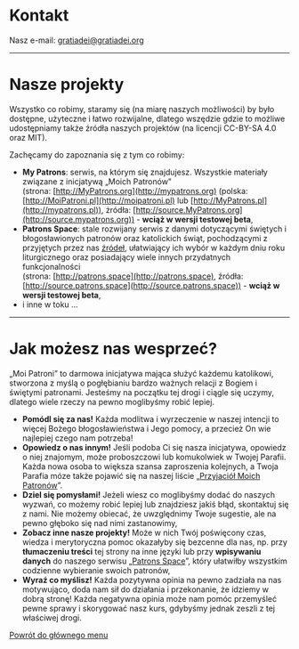 # Kontakt
Nasz e-mail: <a href="mailto:gratiadei@gratiadei.org">gratiadei@gratiadei.org</a>

---
# Nasze projekty
Wszystko co robimy, staramy się (na miarę naszych możliwości) by było dostępne, użyteczne i łatwo rozwijalne, dlatego wszędzie gdzie to możliwe udostępniamy także źródła naszych projektów (na licencji CC-BY-SA 4.0 oraz MIT).

Zachęcamy do zapoznania się z tym co robimy:
- **My Patrons**: serwis, na którym się znajdujesz. Wszystkie materiały związane z inicjatywą „Moich Patronów"  
(strona: [http://MyPatrons.org](http://mypatrons.org) (polska: [http://MoiPatroni.pl](http://moipatroni.pl) lub [http://MyPatrons.pl](http://mypatrons.pl)), żródła: [http://source.MyPatrons.org](http://source.mypatrons.org)) - **wciąż w wersji testowej beta**,
- **Patrons Space**: stale rozwijany serwis z danymi dotyczącymi świętych i błogosławionych patronów oraz katolickich świąt, pochodzącymi z przyjętych przez nas [źródeł](jak_wybrac_patrona_lub_swieto_na_dany_dzien_roku.md#zrodla-wyboru-patronow-lub-swiat), ułatwiający ich wybór w każdym dniu roku liturgicznego oraz posiadający wiele innych przydatnych funkcjonalności  
(strona: [http://patrons.space](http://patrons.space), źródła: [http://source.patrons.space](http://source.patrons.space)) - **wciąż w wersji testowej beta**,
- i inne w toku ...

---
# Jak możesz nas wesprzeć?
„Moi Patroni” to darmowa inicjatywa mająca służyć każdemu katolikowi, stworzona z myślą o pogłębianiu bardzo ważnych relacji z Bogiem i świętymi patronami. Jesteśmy na początku tej drogi i ciągle się uczymy, dlatego wiele rzeczy na pewno moglibyśmy robić lepiej.

- **Pomódl się za nas!** Każda modlitwa i wyrzeczenie w naszej intencji to więcej Bożego błogosławieństwa i Jego pomocy, a przecież On wie najlepiej czego nam potrzeba!
- **Opowiedz o nas innym!** Jeśli podoba Ci się nasza inicjatywa, opowiedz o niej znajomym, może proboszczowi lub komukolwiek w Twojej Parafii. Każda nowa osoba to większa szansa zaproszenia kolejnych, a Twoja Parafia móze także pojawić się na naszej liście „[Przyjaciół Moich Patronów](przyjaciele_moich_patronow.md)”.
- **Dziel się pomysłami!** Jeżeli wiesz co moglibyśmy dodać do naszych wyzwań, co możemy robić lepiej lub znajdziesz jakiś błąd, skontaktuj się z nami. Nie możemy obiecać, że uwzględnimy Twoje sugestie, ale na pewno głęboko się nad nimi zastanowimy,
- **Zobacz inne nasze projekty!** Może w nich Twój poświęcony czas, wiedza i merytoryczna pomoc okazałyby się bezcenne dla nas, np. przy **tłumaczeniu treści** tej strony na inne języki lub przy **wpisywaniu danych** do naszego serwisu „[Patrons Space](http://pl.patrons.space)”, który ułatwiłby wszystkim codzienne wybieranie swoich patronów,
- **Wyraź co myślisz!** Każda pozytywna opinia na pewno zadziała na nas motywująco, doda nam sił do działania i przekonanie, że idziemy w dobrą stronę! Każda negatywna opinia może nam pomóc przemyśleć pewne sprawy i skorygować nasz kurs, gdybyśmy jednak zeszli z tej właściwej drogi.

[Powrót do głównego menu](index.md)
